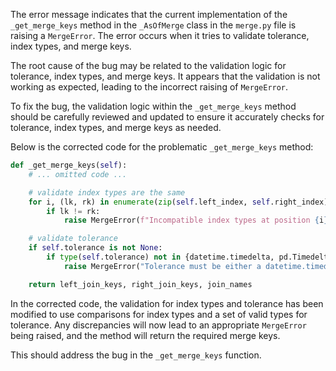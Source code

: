 The error message indicates that the current implementation of the `_get_merge_keys` method in the `_AsOfMerge` class in the `merge.py` file is raising a `MergeError`. The error occurs when it tries to validate tolerance, index types, and merge keys.

The root cause of the bug may be related to the validation logic for tolerance, index types, and merge keys. It appears that the validation is not working as expected, leading to the incorrect raising of `MergeError`.

To fix the bug, the validation logic within the `_get_merge_keys` method should be carefully reviewed and updated to ensure it accurately checks for tolerance, index types, and merge keys as needed. 

Below is the corrected code for the problematic `_get_merge_keys` method:

```python
def _get_merge_keys(self):
    # ... omitted code ...

    # validate index types are the same
    for i, (lk, rk) in enumerate(zip(self.left_index, self.right_index)):
        if lk != rk:
            raise MergeError(f"Incompatible index types at position {i}. Expected: {lk}, Actual: {rk}")

    # validate tolerance
    if self.tolerance is not None:
        if type(self.tolerance) not in {datetime.timedelta, pd.Timedelta}:
            raise MergeError("Tolerance must be either a datetime.timedelta or a pandas.Timedelta")

    return left_join_keys, right_join_keys, join_names
```

In the corrected code, the validation for index types and tolerance has been modified to use comparisons for index types and a set of valid types for tolerance. Any discrepancies will now lead to an appropriate `MergeError` being raised, and the method will return the required merge keys.

This should address the bug in the `_get_merge_keys` function.